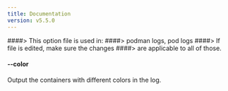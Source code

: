 ```yaml
---
title: Documentation
version: v5.5.0
---
```


####> This option file is used in:
####>   podman logs, pod logs
####> If file is edited, make sure the changes
####> are applicable to all of those.
#### **--color**

Output the containers with different colors in the log.
